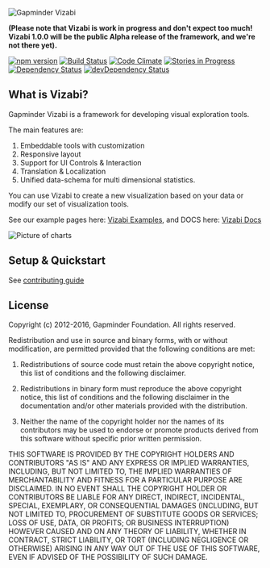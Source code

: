 ![Gapminder Vizabi](http://static.gapminder.org/vizabi/vizabi.jpg)

**(Please note that Vizabi is work in progress and don't expect too much! Vizabi 1.0.0 will be the public Alpha release of the framework, and we're not there yet).**

[![npm version](https://badge.fury.io/js/vizabi.svg)](http://badge.fury.io/js/vizabi)
[![Build Status](https://secure.travis-ci.org/Gapminder/vizabi.png?branch=develop)](https://travis-ci.org/Gapminder/vizabi)
[![Code Climate](https://codeclimate.com/github/Gapminder/vizabi/badges/gpa.svg)](https://codeclimate.com/github/Gapminder/vizabi)
[![Stories in Progress](https://badge.waffle.io/Gapminder/vizabi.svg?label=state%3A%20in%20progress&title=In%20Progress)](http://waffle.io/Gapminder/vizabi)
[![Dependency Status](https://david-dm.org/Gapminder/vizabi.svg)](https://david-dm.org/Gapminder/vizabi)
[![devDependency Status](https://david-dm.org/Gapminder/vizabi/dev-status.svg)](https://david-dm.orgGapminder/vizabi#info=devDependencies)

## What is Vizabi?

Gapminder Vizabi is a framework for developing visual exploration tools.

The main features are:

1. Embeddable tools with customization
2. Responsive layout
3. Support for UI Controls & Interaction
4. Translation & Localization
5. Unified data-schema for multi dimensional statistics.

You can use Vizabi to create a new visualization based on your data or modify our set of visualization tools.

See our example pages here: [Vizabi Examples](https://vizabi.org/examples/bubble-chart.html), and DOCS here: [Vizabi Docs](http://vizabi.org)

![Picture of charts](http://static.gapminder.org/vizabi/charts.png)

  

## Setup & Quickstart

See [contributing guide](CONTRIBUTING.md)

## License

Copyright (c) 2012-2016, Gapminder Foundation. All rights reserved.

Redistribution and use in source and binary forms, with or without modification, are permitted provided that the following conditions are met:

1. Redistributions of source code must retain the above copyright notice, this list of conditions and the following disclaimer.

2. Redistributions in binary form must reproduce the above copyright notice, this list of conditions and the following disclaimer in the documentation and/or other materials provided with the distribution.

3. Neither the name of the copyright holder nor the names of its contributors may be used to endorse or promote products derived from this software without specific prior written permission.

THIS SOFTWARE IS PROVIDED BY THE COPYRIGHT HOLDERS AND CONTRIBUTORS "AS IS" AND ANY EXPRESS OR IMPLIED WARRANTIES, INCLUDING, BUT NOT LIMITED TO, THE IMPLIED WARRANTIES OF MERCHANTABILITY AND FITNESS FOR A PARTICULAR PURPOSE ARE DISCLAIMED. IN NO EVENT SHALL THE COPYRIGHT HOLDER OR CONTRIBUTORS BE LIABLE FOR ANY DIRECT, INDIRECT, INCIDENTAL, SPECIAL, EXEMPLARY, OR CONSEQUENTIAL DAMAGES (INCLUDING, BUT NOT LIMITED TO, PROCUREMENT OF SUBSTITUTE GOODS OR SERVICES; LOSS OF USE, DATA, OR PROFITS; OR BUSINESS INTERRUPTION) HOWEVER CAUSED AND ON ANY THEORY OF LIABILITY, WHETHER IN CONTRACT, STRICT LIABILITY, OR TORT (INCLUDING NEGLIGENCE OR OTHERWISE) ARISING IN ANY WAY OUT OF THE USE OF THIS SOFTWARE, EVEN IF ADVISED OF THE POSSIBILITY OF SUCH DAMAGE.
